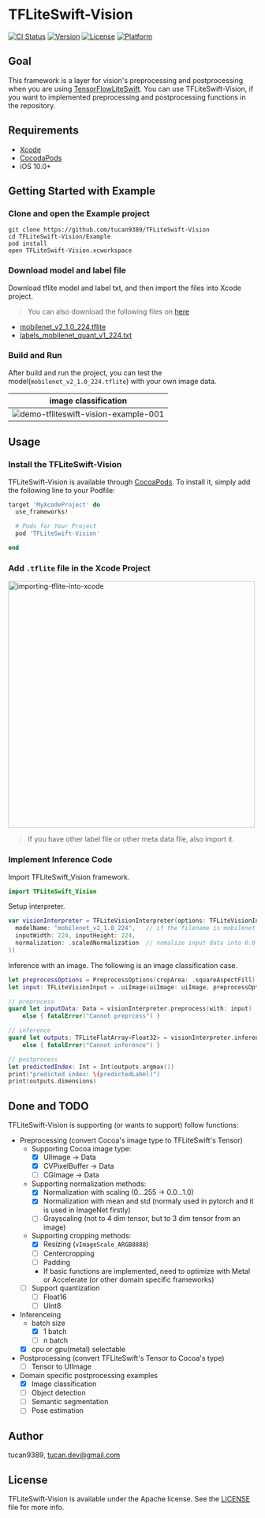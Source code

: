 # TFLiteSwift-Vision

[![CI Status](https://img.shields.io/travis/tucan9389/TFLiteSwift-Vision.svg?style=flat)](https://travis-ci.org/tucan9389/TFLiteSwift-Vision)
[![Version](https://img.shields.io/cocoapods/v/TFLiteSwift-Vision.svg?style=flat)](https://cocoapods.org/pods/TFLiteSwift-Vision)
[![License](https://img.shields.io/cocoapods/l/TFLiteSwift-Vision.svg?style=flat)](https://cocoapods.org/pods/TFLiteSwift-Vision)
[![Platform](https://img.shields.io/cocoapods/p/TFLiteSwift-Vision.svg?style=flat)](https://cocoapods.org/pods/TFLiteSwift-Vision)

## Goal

This framework is a layer for vision's preprocessing and postprocessing when you are using [TensorFlowLiteSwift](https://cocoapods.org/pods/TensorFlowLiteSwift). You can use TFLiteSwift-Vision, if you want to implemented preprocessing and postprocessing functions in the repository. 

## Requirements

- [Xcode](https://developer.apple.com/xcode/)
- [CocodaPods](https://cocoapods.org/)
- iOS 10.0+

## Getting Started with Example

### Clone and open the Example project

```shell
git clone https://github.com/tucan9389/TFLiteSwift-Vision
cd TFLiteSwift-Vision/Example
pod install
open TFLiteSwift-Vision.xcworkspace
```

### Download model and label file

Download tflite model and label txt, and then import the files into Xcode project.

> You can also download the following files on [here](https://www.tensorflow.org/lite/guide/hosted_models)
- [mobilenet_v2_1.0_224.tflite](https://github.com/tucan9389/TFLiteSwift-Vision/releases/download/tflite-upload/mobilenet_v2_1.0_224.tflite)
- [labels_mobilenet_quant_v1_224.txt](https://github.com/tucan9389/TFLiteSwift-Vision/releases/download/tflite-upload/labels_mobilenet_quant_v1_224.txt)

### Build and Run

After build and run the project, you can test the model(`mobilenet_v2_1.0_224.tflite`) with your own image data.

| image classification |
| :-: |
| ![demo-tfliteswift-vision-example-001](https://user-images.githubusercontent.com/37643248/130346511-cfdb21ce-c22c-4aec-b1e6-c4da81ae94d5.gif) |

## Usage

### Install the TFLiteSwift-Vision

TFLiteSwift-Vision is available through [CocoaPods](https://cocoapods.org). To install
it, simply add the following line to your Podfile:

```ruby
target 'MyXcodeProject' do
  use_frameworks!

  # Pods for Your Project
  pod 'TFLiteSwift-Vision'

end
```

### Add `.tflite` file in the Xcode Project

<img width="500px" alt="importing-tflite-into-xcode" src="https://user-images.githubusercontent.com/37643248/130346788-19431b71-4ae6-47d2-9903-a90fb6a0c2d2.png">

> If you have other label file or other meta data file, also import it.

### Implement Inference Code

Import TFLiteSwift_Vision framework.

```swift
import TFLiteSwift_Vision
```

Setup interpreter.

```swift
var visionInterpreter = TFLiteVisionInterpreter(options: TFLiteVisionInterpreter.Options(
  modelName: "mobilenet_v2_1.0_224",   // if the filename is mobilenet_v2_1.0_224.tflite
  inputWidth: 224, inputHeight: 224,   
  normalization: .scaledNormalization  // nomalize input data into 0.0...1.0 range
))
```

Inference with an image. The following is an image classification case.

```swift
let preprocessOptions = PreprocessOptions(cropArea: .squareAspectFill)
let input: TFLiteVisionInput = .uiImage(uiImage: uiImage, preprocessOptions: preprocessOptions)

// preprocess
guard let inputData: Data = visionInterpreter.preprocess(with: input)
	else { fatalError("Cannot preprcess") }

// inference
guard let outputs: TFLiteFlatArray<Float32> = visionInterpreter.inference(with: inputData)?.first
	else { fatalError("Cannot inference") }

// postprocess
let predictedIndex: Int = Int(outputs.argmax())
print("predicted index: \(predictedLabel)")
print(outputs.dimensions)
```

## Done and TODO

TFLiteSwift-Vision is supporting (or wants to support) follow functions:

- Preprocessing (convert Cocoa's image type to TFLiteSwift's Tensor)
  - Supporting Cocoa image type:
    - [x] UIImage → Data
    - [x] CVPixelBuffer → Data
    - [ ] CGImage → Data
  - Supporting normalization methods:
    - [x] Normalization with scaling (0...255 → 0.0...1.0)
    - [x] Normalization with mean and std (normaly used in pytorch and it is used in ImageNet firstly)
    - [ ] Grayscaling (not to 4 dim tensor, but to 3 dim tensor from an image)
  - Supporting cropping methods:
    - [x] Resizing (`vImageScale_ARGB8888`)
    - [ ] Centercropping
    - [ ] Padding
    - If basic functions are implemented, need to optimize with Metal or Accelerate (or other domain specific frameworks)
  - [ ] Support quantization
    - [ ] Float16
    - [ ] UInt8
- Inferenceing
  - batch size
    - [x] 1 batch
    - [ ] n batch
  - [x] cpu or gpu(metal) selectable
- Postprocessing (convert TFLiteSwift's Tensor to Cocoa's type)
  - [ ] Tensor to UIImage
- Domain specific postprocessing examples
  - [x] Image classification
  - [ ] Object detection
  - [ ] Semantic segmentation
  - [ ] Pose estimation

## Author

tucan9389, tucan.dev@gmail.com

## License

TFLiteSwift-Vision is available under the Apache license. See the [LICENSE](LICENSE) file for more info.
